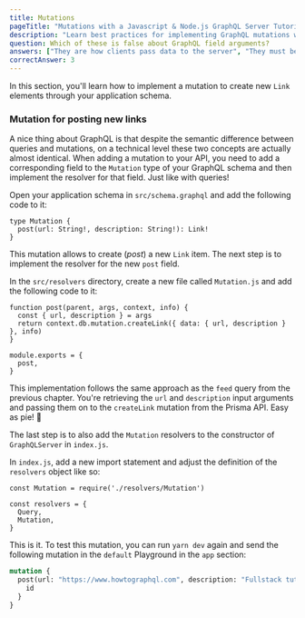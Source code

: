 ```yaml
---
title: Mutations
pageTitle: "Mutations with a Javascript & Node.js GraphQL Server Tutorial"
description: "Learn best practices for implementing GraphQL mutations with graphql-js, Javascript, Node.js & Express. Test your implementation in a GraphiQL Playground."
question: Which of these is false about GraphQL field arguments?
answers: ["They are how clients pass data to the server", "They must be included in the field schema definition", "They can be accessed inside resolvers", "Only mutation fields can have them"]
correctAnswer: 3
---
```


In this section, you'll learn how to implement a mutation to create new `Link` elements through your application schema.

### Mutation for posting new links

A nice thing about GraphQL is that despite the semantic difference between queries and mutations, on a technical level these two concepts are actually almost identical. When adding a mutation to your API, you need to add a corresponding field to the `Mutation` type of your GraphQL schema and then implement the resolver for that field. Just like with queries!

<Instruction>

Open your application schema in `src/schema.graphql` and add the following code to it:

```graphql(path=".../hackernews-node/src/schema.graphql")
type Mutation {
  post(url: String!, description: String!): Link!
}
```

</Instruction>

This mutation allows to create (_post_) a new `Link` item. The next step is to implement the resolver for the new `post` field.

<Instruction>

In the `src/resolvers` directory, create a new file called `Mutation.js` and add the following code to it:

```js(path=".../hackernews-node/src/resolvers/Mutation.js")
function post(parent, args, context, info) {
  const { url, description } = args
  return context.db.mutation.createLink({ data: { url, description } }, info)
}

module.exports = {
  post,
}
```

</Instruction>

This implementation follows the same approach as the `feed` query from the previous chapter. You're retrieving the `url` and `description` input arguments and passing them on to the `createLink` mutation from the Prisma API. Easy as pie! 🍰

The last step is to also add the `Mutation` resolvers to the constructor of `GraphQLServer` in `index.js`.

<Instruction>

In `index.js`, add a new import statement and adjust the definition of the `resolvers` object like so:

```js(path=".../hackernews-node/src/index.js")
const Mutation = require('./resolvers/Mutation')

const resolvers = {
  Query,
  Mutation,
}
```

</Instruction>

This is it. To test this mutation, you can run `yarn dev` again and send the following mutation in the `default` Playground in the `app` section:

```graphql
mutation {
  post(url: "https://www.howtographql.com", description: "Fullstack tutorial website for GraphQL") {
    id
  }
}
```
